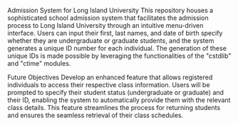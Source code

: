 Admission System for Long Island University
This repository houses a sophisticated school admission system that facilitates the admission process to Long Island University through an intuitive menu-driven interface. Users can input their first, last names, and date of birth specify whether they are undergraduate or graduate students, and the system generates a unique ID number for each individual. The generation of these unique IDs is made possible by leveraging the functionalities of the "cstdlib" and "ctime" modules.

Future Objectives
Develop an enhanced feature that allows registered individuals to access their respective class information. Users will be prompted to specify their student status (undergraduate or graduate) and their ID, enabling the system to automatically provide them with the relevant class details. This feature streamlines the process for returning students and ensures the seamless retrieval of their class schedules.
